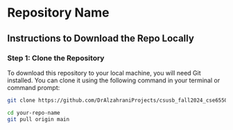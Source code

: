 # Repository Name

## Instructions to Download the Repo Locally

### Step 1: Clone the Repository
To download this repository to your local machine, you will need Git installed. You can clone it using the following command in your terminal or command prompt:

```bash
git clone https://github.com/DrAlzahraniProjects/csusb_fall2024_cse6550_team.git

cd your-repo-name
git pull origin main
